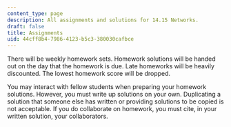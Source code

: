 ```yaml
---
content_type: page
description: All assignments and solutions for 14.15 Networks.
draft: false
title: Assignments
uid: 44cff8b4-7986-4123-b5c3-380030cafbce
---
```

There will be weekly homework sets. Homework solutions will be handed out on the day that the homework is due. Late homeworks will be heavily discounted. The lowest homework score will be dropped. 

You may interact with fellow students when preparing your homework solutions. However, you must write up solutions on your own. Duplicating a solution that someone else has written or providing solutions to be copied is not acceptable. If you do collaborate on homework, you must cite, in your written solution, your collaborators.